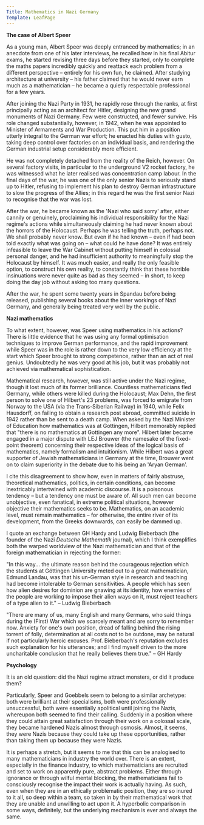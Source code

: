 ```yaml
---
Title: Mathematics in Nazi Germany
Template: LeafPage
---
```



**The case of Albert Speer**

As a young man, Albert Speer was deeply entranced by mathematics; in an anecdote from one of his later interviews, he recalled how in his final Abitur exams, he started revising three days before they started, only to complete the maths papers incredibly quickly and reattack each problem from a different perspective – entirely for his own fun, he claimed. After studying architecture at university – his father claimed that he would never earn much as a mathematician – he became a quietly respectable professional for a few years.  

After joining the Nazi Party in 1931, he rapidly rose through the ranks, at first principally acting as an architect for Hitler, designing the new grand monuments of Nazi Germany. Few were constructed, and fewer survive. His role changed substantially, however, in 1942, when he was appointed to Minister of Armaments and War Production. This put him in a position utterly integral to the German war effort; he enacted his duties with gusto, taking deep control over factories on an individual basis, and rendering the German industrial setup considerably more efficient.

He was not completely detached from the reality of the Reich, however. On several factory visits, in particular to the underground V2 rocket factory, he was witnessed what he later realised was concentration camp labour. In the final days of the war, he was one of the only senior Nazis to seriously stand up to Hitler, refusing to implement his plan to destroy German infrastructure to slow the progress of the Allies; in this regard he was the first senior Nazi to recognise that the war was lost. 

After the war, he became known as the 'Nazi who said sorry' after, either cannily or genuinely, proclaiming his individual responsibility for the Nazi regime's actions while simultaneously claiming he had never known about the horrors of the Holocaust. Perhaps he was telling the truth, perhaps not. We shall probably never know. But even if he had known – even if had been told exactly what was going on – what could he have done? It was entirely infeasible to leave the War Cabinet without putting himself in colossal personal danger, and he had insufficient authority to meaningfully stop the Holocaust by himself. It was much easier, and really the only feasible option, to construct his own reality, to constantly think that these horrible insinuations were never quite as bad as they seemed – in short, to keep doing the day job without asking too many questions.

After the war, he spent some twenty years in Spandau before being released, publishing several books about the inner workings of Nazi Germany, and generally being treated very well by the public.

**Nazi mathematics**

To what extent, however, was Speer using mathematics in his actions? There is little evidence that he was using any formal optimisation techniques to improve German performance, and the rapid improvement while Speer was in the role is rather down to the very low efficiency at the start which Speer brought to strong competence, rather than an act of real genius. Undoubtedly he was very good at his job, but it was probably not achieved via mathematical sophistication.

Mathematical research, however, was still active under the Nazi regime, though it lost much of its former brilliance. Countless mathematicians fled Germany, while others were killed during the Holocaust; Max Dehn, the first person to solve one of Hilbert's 23 problems, was forced to emigrate from Norway to the USA (via the Trans-Siberian Railway) in 1940, while Felix Hausdorff, on failing to obtain a research post abroad, committed suicide in 1942 rather than be sent to a death camp.  When asked by the Nazi Minister of Education how mathematics was at Gottingen, Hilbert memorably replied that "there is no mathematics at Gottingen any more". Hilbert later became engaged in a major dispute with LEJ Brouwer (the namesake of the fixed-point theorem) concerning their respective ideas of the logical basis of mathematics, namely formalism and intuitionism. While Hilbert was a great supporter of Jewish mathematicians in Germany at the time, Brouwer went on to claim superiority in the debate due to his being an 'Aryan German'. 

I cite this disagreement to show how, even in matters of fairly abstruse, theoretical mathematics, politics, in certain conditions, can become inextricably intertwined with academic discourse. It is a poisonous tendency – but a tendency one must be aware of. All such men can become unobjective, even fanatical, in extreme political situations, however objective their mathematics seeks to be. Mathematics, on an academic level, must remain mathematics – for otherwise, the entire river of its development, from the Greeks downwards, can easily be dammed up. 

I quote an exchange between GH Hardy and Ludwig Bieberbach (the founder of the Nazi *Deutsche Mathematik* journal), which I think exemplifies both the warped worldview of the Nazi mathematician and that of the foreign mathematician in rejecting the former: 

"In this way... the ultimate reason behind the courageous rejection which the students at Göttingen University meted out to a great mathematician, Edmund Landau, was that his un-German style in research and teaching had become intolerable to German sensitivities. A people which has seen how alien desires for dominion are gnawing at its identity, how enemies of the people are working to impose their alien ways on it, must reject teachers of a type alien to it."
– Ludwig Bieberbach

"There are many of us, many English and many Germans, who said things during the (First) War which we scarcely meant and are sorry to remember now. Anxiety for one's own position, dread of falling behind the rising torrent of folly, determination at all costs not to be outdone, may be natural if not particularly heroic excuses. Prof. Bieberbach's reputation excludes such explanation for his utterances; and I find myself driven to the more uncharitable conclusion that he really believes them true."
– GH Hardy


**Psychology**

It is an old question: did the Nazi regime attract monsters, or did it produce them? 

Particularly, Speer and Goebbels seem to belong to a similar archetype: both were brilliant at their specialisms, both were professionally unsuccessful, both were essentially apolitical until joining the Nazis, whereupon both seemed to find their calling. Suddenly in a position where they could attain great satisfaction through their work on a colossal scale, they became hardened Nazis almost through osmosis. Almost, it seems, they were Nazis because they could take up these opportunities, rather than taking them up because they were Nazis.

It is perhaps a stretch, but it seems to me that this can be analogised to many mathematicians in industry the world over. There is an extent, especially in the finance industry, to which mathematicians are recruited and set to work on apparently pure, abstract problems. Either through ignorance or through wilful mental blocking, the mathematicians fail to consciously recognise the impact their work is actually having. As such, even when they are in an ethically problematic position, they are so inured to it all, so deep within a team, so taken in by their mathematical work that they are unable and unwilling to act upon it. A hyperbolic comparison in some ways, definitely, but the underlying mechanism is ever and always the same.   
